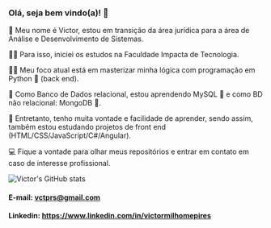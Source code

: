 ### Olá, seja bem vindo(a)! 👋

:rocket: Meu nome é Victor, estou em transição da área jurídica para a área de Análise e Desenvolvimento de Sistemas.

:man_student: Para isso, iniciei os estudos na Faculdade Impacta de Tecnologia.

:man_technologist:	Meu foco atual está em masterizar minha lógica com programação em Python :snake: (back end).

:briefcase: Como Banco de Dados relacional, estou aprendendo MySQL :dolphin: e como BD não relacional: MongoDB :deciduous_tree:.

:seedling:	Entretanto, tenho muita vontade e facilidade de aprender, sendo assim, também estou estudando projetos de front end (HTML/CSS/JavaScript/C#/Angular).

:computer: Fique a vontade para olhar meus repositórios e entrar em contato em caso de interesse profissional.

![Victor's GitHub stats](https://github-readme-stats.vercel.app/api?username=vmpires&show_icons=true&theme=dark)

#### E-mail: vctprs@gmail.com
#### Linkedin: https://www.linkedin.com/in/victormilhomepires

<!--
**vmpires/vmpires** is a ✨ _special_ ✨ repository because its `README.md` (this file) appears on your GitHub profile.

Here are some ideas to get you started:

- 🔭 I’m currently working on ...
- 🌱 I’m currently learning ...
- 👯 I’m looking to collaborate on ...
- 🤔 I’m looking for help with ...
- 💬 Ask me about ...
- 📫 How to reach me: ...
- 😄 Pronouns: ...
- ⚡ Fun fact: ...
-->
